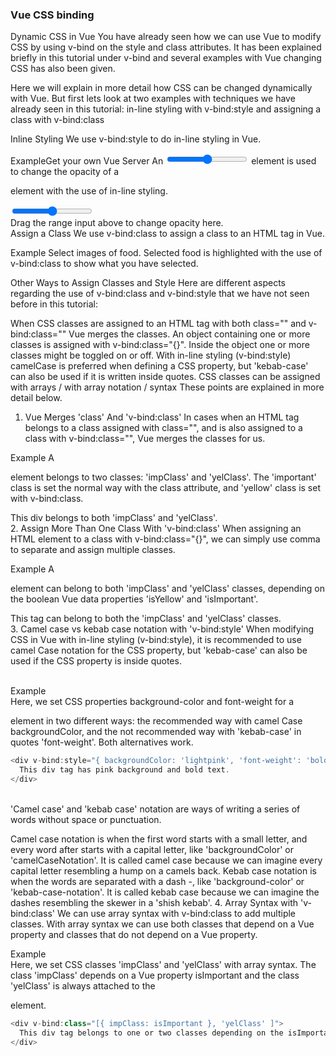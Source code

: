 ### Vue CSS binding 

Dynamic CSS in Vue
You have already seen how we can use Vue to modify CSS by using v-bind on the style and class attributes. It has been explained briefly in this tutorial under v-bind and several examples with Vue changing CSS has also been given.

Here we will explain in more detail how CSS can be changed dynamically with Vue. But first lets look at two examples with techniques we have already seen in this tutorial: in-line styling with v-bind:style and assigning a class with v-bind:class

Inline Styling
We use v-bind:style to do in-line styling in Vue.



ExampleGet your own Vue Server
An <input type="range"> element is used to change the opacity of a <div> element with the use of in-line styling.

<input type="range" v-model="opacityVal">
<div v-bind:style="{ backgroundColor: 'rgba(155,20,20,'+opacityVal+')' }">
  Drag the range input above to change opacity here.
</div>
Assign a Class
We use v-bind:class to assign a class to an HTML tag in Vue.

Example
Select images of food. Selected food is highlighted with the use of v-bind:class to show what you have selected.

<div v-for="(img, index) in images">
  <img v-bind:src="img.url"
       v-on:click="select(index)"
       v-bind:class="{ selClass: img.sel }">
</div>
Other Ways to Assign Classes and Style
Here are different aspects regarding the use of v-bind:class and v-bind:style that we have not seen before in this tutorial:

When CSS classes are assigned to an HTML tag with both class="" and v-bind:class="" Vue merges the classes.
An object containing one or more classes is assigned with v-bind:class="{}". Inside the object one or more classes might be toggled on or off.
With in-line styling (v-bind:style) camelCase is preferred when defining a CSS property, but 'kebab-case' can also be used if it is written inside quotes.
CSS classes can be assigned with arrays / with array notation / syntax
These points are explained in more detail below.

1. Vue Merges 'class' And 'v-bind:class'
In cases when an HTML tag belongs to a class assigned with class="", and is also assigned to a class with v-bind:class="", Vue merges the classes for us.

Example
A <div> element belongs to two classes: 'impClass' and 'yelClass'. The 'important' class is set the normal way with the class attribute, and 'yellow' class is set with v-bind:class.

<div class="impClass" v-bind:class="{yelClass: isYellow}">
  This div belongs to both 'impClass' and 'yelClass'.
</div>
2. Assign More Than One Class With 'v-bind:class'
When assigning an HTML element to a class with v-bind:class="{}", we can simply use comma to separate and assign multiple classes.

Example
A <div> element can belong to both 'impClass' and 'yelClass' classes, depending on the boolean Vue data properties 'isYellow' and 'isImportant'.

<div v-bind:class="{yelClass: isYellow, impClass: isImportant}">
  This tag can belong to both the 'impClass' and 'yelClass' classes.
</div>
3. Camel case vs kebab case notation with 'v-bind:style'
When modifying CSS in Vue with in-line styling (v-bind:style), it is recommended to use camel Case notation for the CSS property, but 'kebab-case' can also be used if the CSS property is inside quotes.

&nbsp;<br>
Example</br>
Here, we set CSS properties background-color and font-weight for a <div> element in two different ways: the recommended way with camel Case backgroundColor, and the not recommended way with 'kebab-case' in quotes 'font-weight'. Both alternatives work.

``` js
<div v-bind:style="{ backgroundColor: 'lightpink', 'font-weight': 'bolder' }">
  This div tag has pink background and bold text.
</div>
```

&nbsp;<br>
'Camel case' and 'kebab case' notation are ways of writing a series of words without space or punctuation.

Camel case notation is when the first word starts with a small letter, and every word after starts with a capital letter, like 'backgroundColor' or 'camelCaseNotation'. It is called camel case because we can imagine every capital letter resembling a hump on a camels back.
Kebab case notation is when the words are separated with a dash -, like 'background-color' or 'kebab-case-notation'. It is called kebab case because we can imagine the dashes resembling the skewer in a 'shish kebab'.
4. Array Syntax with 'v-bind:class'
We can use array syntax with v-bind:class to add multiple classes. With array syntax we can use both classes that depend on a Vue property and classes that do not depend on a Vue property.

Example<br>
Here, we set CSS classes 'impClass' and 'yelClass' with array syntax. The class 'impClass' depends on a Vue property isImportant and the class 'yelClass' is always attached to the <div> element.

``` js
<div v-bind:class="[{ impClass: isImportant }, 'yelClass' ]">
  This div tag belongs to one or two classes depending on the isImportant property.
</div>
```
